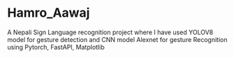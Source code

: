 # Hamro_Aawaj
A Nepali Sign Language recognition project where I have used YOLOV8 model for gesture detection and CNN model Alexnet for gesture Recognition using Pytorch, FastAPI, Matplotlib

